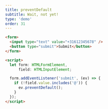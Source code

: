 ```yaml
---
title: preventDefault
subtitle: Wait, not yet!
type: 'demo'
order: 31
---
```


<script>
  import InvalidForm from '$lib/demo/2024-11-07-hearNoEvil/InvalidForm.svelte'
</script>


<InvalidForm />

```html
<form>
  <input type="text" value="+31612345678" />
  <button type="submit">Submit</button>
</form>

<script>
  let form: HTMLFormElement,
      field: HTMLInputElement;

  form.addEventListener('submit', (ev) => {
    if (!field.value.includes('@')) {
      ev.preventDefault();
    }
  });
</script>
```
